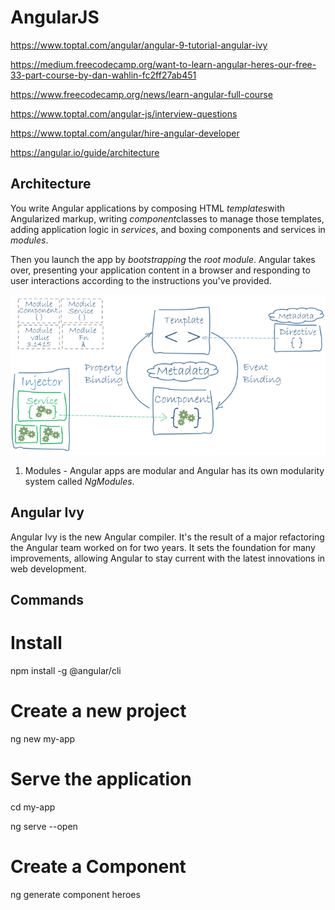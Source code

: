 # AngularJS

<https://www.toptal.com/angular/angular-9-tutorial-angular-ivy>

<https://medium.freecodecamp.org/want-to-learn-angular-heres-our-free-33-part-course-by-dan-wahlin-fc2ff27ab451>

<https://www.freecodecamp.org/news/learn-angular-full-course>

<https://www.toptal.com/angular-js/interview-questions>

<https://www.toptal.com/angular/hire-angular-developer>

<https://angular.io/guide/architecture>

## Architecture

You write Angular applications by composing HTML *templates*with Angularized markup, writing *component*classes to manage those templates, adding application logic in *services*, and boxing components and services in *modules*.

Then you launch the app by *bootstrapping* the *root module*. Angular takes over, presenting your application content in a browser and responding to user interactions according to the instructions you've provided.

![image](media/AngularJS-image1.png)

1. Modules - Angular apps are modular and Angular has its own modularity system called *NgModules*.

## Angular Ivy

Angular Ivy is the new Angular compiler. It's the result of a major refactoring the Angular team worked on for two years. It sets the foundation for many improvements, allowing Angular to stay current with the latest innovations in web development.

## Commands

# Install

npm install -g @angular/cli

# Create a new project

ng new my-app

# Serve the application

cd my-app

ng serve --open

# Create a Component

ng generate component heroes
